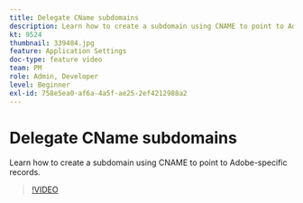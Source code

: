 ```yaml
---
title: Delegate CName subdomains
description: Learn how to create a subdomain using CNAME to point to Adobe-specific records.
kt: 9524
thumbnail: 339484.jpg
feature: Application Settings
doc-type: feature video
team: PM
role: Admin, Developer
level: Beginner
exl-id: 758e5ea0-af6a-4a5f-ae25-2ef4212988a2
---
```

# Delegate CName subdomains

Learn how to create a subdomain using CNAME to point to Adobe-specific records.

>[!VIDEO](https://video.tv.adobe.com/v/339484?quality=12&learn=on)
